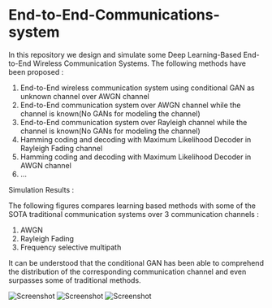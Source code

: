 # End-to-End-Communications-system
In this repository we design and simulate some Deep Learning-Based End-to-End Wireless Communication Systems.
The following methods have been proposed :
1. End-to-End wireless communication system using conditional GAN as unknown channel over AWGN channel
2. End-to-End communication system over AWGN channel while the channel is known(No GANs for modeling the channel)
3. End-to-End communication system over Rayleigh channel while the channel is known(No GANs for modeling the channel)
4. Hamming coding and decoding with Maximum Likelihood Decoder in Rayleigh Fading channel
5. Hamming coding and decoding with Maximum Likelihood Decoder in AWGN channel
6. ...

Simulation Results :

The following figures compares learning based methods with some of the SOTA traditional communication systems over 3 communication channels :
1. AWGN 
2. Rayleigh Fading
3. Frequency selective multipath

It can be understood that the conditional GAN has been able to comprehend the distribution of the corresponding communication channel and even surpasses some of traditional methods.

![Screenshot](https://github.com/moeinheidari/End-to-End-Communications-system/blob/main/Results/awgn%20results.png)
![Screenshot](https://github.com/moeinheidari/End-to-End-Communications-system/blob/main/Results/rayleigh%20results.png)
![Screenshot](https://github.com/moeinheidari/End-to-End-Communications-system/blob/main/Results/multipath%20results.png)


